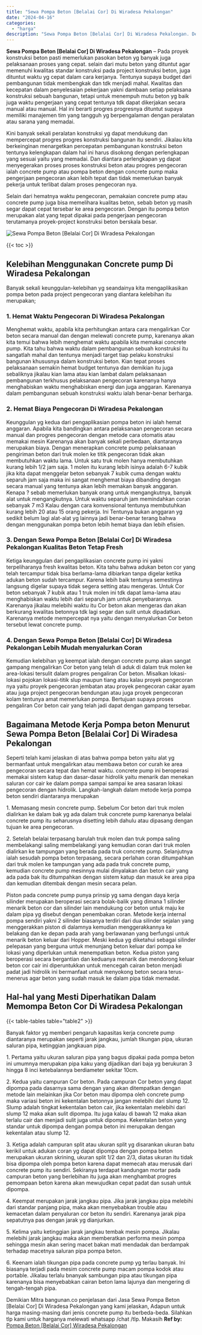 ```yaml
---
title: "Sewa Pompa Beton [Belalai Cor] Di Wiradesa Pekalongan"
date: "2024-04-16"
categories: 
  - "harga"
description: "Sewa Pompa Beton [Belalai Cor] Di Wiradesa Pekalongan. Demikian Mitra bangunan.co penjelasan dari Jasa Sewa Pompa Beton [Belalai Cor] Di Wiradesa Pekalonga..."
---
```


**Sewa Pompa Beton \[Belalai Cor\] Di Wiradesa Pekalongan** – Pada proyek konstruksi beton pasti memerlukan pasokan beton yg banyak juga pelaksanaan proses yang cepat. selain dari mutu beton yang dituntut agar memenuhi kwalitas standar konstruksi pada project konstruksi beton, juga dituntut waktu yg cepat dalam cara kerjanya. Tentunya supaya budget dari pembangunan tidak membengkak dan tdk menjadi mahal. Kwalitas dan kecepatan dalam penyelesaian pekerjaan yakni dambaan setiap pelaksana konstruksi sebuah bangunan, tetapi untuk menempuh mutu beton yg baik juga waktu pengerjaan yang cepat tentunya tdk dapat dikerjakan secara manual atau manual. Hal ini berarti progres progresnya dituntut supaya memiliki manajemen tim yang tangguh yg berpengalaman dengan peralatan atau sarana yang memadai.

Kini banyak sekali peralatan konstruksi yg dapat mendukung dan mempercepat progres progres konstruksi bangunan itu sendiri. Jikalau kita berkeinginan menargetkan percepatan pembangunan konstruksi beton tentunya kelengkapan dalam hal ini harus disokong dengan perlengkapan yang sesuai yaitu yang memadai. Dan diantara perlengkapan yg dapat menyegerakan proses proses konstruksi beton atau progres pengecoran ialah concrete pump atau pompa beton dengan concrete pump maka pengerjaan pengecoran akan lebih tepat dan tidak memerlukan banyak pekerja untuk terlibat dalam proses pengecoran nya.

Selain dari hematnya waktu pengecoran, pemakaian concrete pump atau concrete pump juga bisa memelihara kualitas beton, sebab beton yg masih segar dapat cepat tersebar ke area pengecoran. Dengan itu pompa beton merupakan alat yang tepat dipakai pada pengerjaan pengecoran terutamanya proyek-project konstruksi beton berskala besar.

![Sewa Pompa Beton [Belalai Cor] Di Wiradesa Pekalongan](/images/sewa-concrete-pump-31.png)

{{< toc >}}

## Kelebihan Menggunakan Concrete pump Di Wiradesa Pekalongan

Banyak sekali keunggulan-kelebihan yg seandainya kita mengaplikasikan pompa beton pada project pengecoran yang diantara kelebihan itu merupakan;

### 1\. Hemat Waktu Pengecoran Di Wiradesa Pekalongan

Menghemat waktu, apabila kita perhitungkan antara cara mengalirkan Cor beton secara manual dan dengan melewati concrete pump, karenanya akan kita temui bahwa lebih menghemat waktu apabila kita memakai concrete pump. Kita tahu bahwa waktu dalam pembangunan sebuah konstruksi itu sangatlah mahal dan tentunya menjadi target tiap pelaku konstruksi bangunan khususnya dalam konstruksi beton. Kian tepat proses pelaksanaan semakin hemat budget tentunya dan demikian itu juga sebaliknya jikalau kian lama atau kian lambat dalam pelaksanaan pembangunan terkhusus pelaksanaan pengecoran karenanya hanya menghabiskan waktu menghabiskan energi dan juga anggaran. Karenanya dalam pembangunan sebuah konstruksi waktu ialah benar-benar berharga.

### 2\. Hemat Biaya Pengecoran Di Wiradesa Pekalongan

Keunggulan yg kedua dari pengaplikasian pompa beton ini ialah hemat anggaran. Apabila kita bandingkan antara pelaksanaan pengecoran secara manual dan progres pengecoran dengan metode cara otomatis atau memakai mesin Karenanya akan banyak sekali perbedaan, diantaranya merupakan biaya. Dengan menerapkan concrete pump pelaksanaan pengiriman beton dari truk molen ke titik pengecoran tidak akan membutuhkan waktu lama. Untuk satu truk molen hanya membutuhkan kurang lebih 1/2 jam saja. 1 molen itu kurang lebih isinya adalah 6-7 kubik jika kita dapat menggelar beton sebanyak 7 kubik cuma dengan waktu separuh jam saja maka ini sangat menghemat biaya dibanding dengan secara manual yang tentunya akan lebih memakan banyak anggaran. Kenapa ? sebab memerlukan banyak orang untuk mengangkutnya, banyak alat untuk mengangkutnya. Untuk waktu separuh jam memindahkan coran sebanyak 7 m3 Kalau dengan cara konvensional tentunya membutuhkan kurang lebih 20 atau 15 orang pekerja. Ini Tentunya bukan anggaran yg sedikit belum lagi alat-alat yg lainnya jadi benar-benar terang bahwa dengan menggunakan pompa beton lebih hemat biaya dan lebih efisien.

### 3\. Dengan Sewa Pompa Beton \[Belalai Cor\] Di Wiradesa Pekalongan Kualitas Beton Tetap Fresh

Ketiga keunggulan dari pengaplikasian concrete pump ini yakni terpeliharanya fresh kwalitas beton. Kita tahu bahwa adukan beton cor yang telah tercampur tidak bisa berlama-lama dibiarkan tanpa digelar ketika adukan beton sudah tercampur. Karena lebih baik tentunya semestinya langsung digelar supaya tidak segera setting atau mengeras. Untuk Cor beton sebanyak 7 kubik atau 1 truk molen ini tdk dapat lama-lama atau menghabiskan waktu lebih dari separuh jam untuk penyebarannya. Karenanya jikalau melebihi waktu itu Cor beton akan mengeras dan akan berkurang kwalitas betonnya tdk lagi segar dan sulit untuk dipadatkan. Karenanya metode mempercepat nya yaitu dengan menyalurkan Cor beton tersebut lewat concrete pump.

### 4\. Dengan Sewa Pompa Beton \[Belalai Cor\] Di Wiradesa Pekalongan Lebih Mudah menyalurkan Coran

Kemudian kelebihan yg keempat ialah dengan concrete pump akan sangat gampang mengalirkan Cor beton yang telah di aduk di dalam truk molen ke area-lokasi tersulit dalam progres pengaliran Cor beton. Misalkan lokasi-lokasi pojokan lokasi-titik slup maupun tiang atau kalau proyek pengecoran nya yaitu proyek pengecoran jembatan atau proyek pengecoran cakar ayam atau juga project pengecoran bendungan atau juga proyek pengecoran kolam tentunya amat memerlukan pompa. Bertujuan supaya proses pengaliran Cor beton cair yang telah jadi dapat dengan gampang tersebar.

## Bagaimana Metode Kerja Pompa beton Menurut Sewa Pompa Beton \[Belalai Cor\] Di Wiradesa Pekalongan

Seperti telah kami jelaskan di atas bahwa pompa beton yaitu alat yg bermanfaat untuk mengalirkan atau membawa beton cor curah ke area pengecoran secara tepat dan hemat waktu. concrete pump ini beroperasi memakai sistem katup dan dasar-dasar hidrolik yaitu menarik dan menekan saluran cor cair ke dalam pompa sampai sampai ke area sasaran lokasi pengecoran dengan hidrolik. Langkah-langkah dalam metode kerja pompa beton sendiri diantaranya merupakan

1\. Memasang mesin concrete pump. Sebelum Cor beton dari truk molen dialirkan ke dalam bak yg ada dalam truk concrete pump karenanya belalai concrete pump itu seharusnya disetting lebih dahulu atau dipasang dengan tujuan ke area pengecoran.

2\. Setelah belalai terpasang barulah truk molen dan truk pompa saling membelakangi saling membelakangi yang kemudian coran dari truk molen dialirkan ke tampungan yang berada pada truk concrete pump. Selanjutnya ialah sesudah pompa beton terpasang, secara perlahan coran ditumpahkan dari truk molen ke tampungan yang ada pada truk concrete pump, kemudian concrete pump mesinnya mulai dinyalakan dan beton cair yang ada pada bak itu ditumpahkan dengan sistem katup dan masuk ke area pipa dan kemudian ditembak dengan mesin secara pelan.

Piston pada concrete pump punya prinsip yg sama dengan daya kerja silinder merupakan beroperasi secara bolak-balik yang dimana 1 silinder menarik beton cor dan silinder lain mendukung cor beton untuk maju ke dalam pipa yg disebut dengan penembakan coran. Metode kerja internal pompa sendiri yakni 2 silinder biasanya terdiri dari dua silinder sejalan yang menggerakkan piston di dalamnya kemudian menggerakkannya ke belakang dan ke depan pada arah yang berlawanan yang berfungsi untuk menarik beton keluar dari Hopper. Meski kedua yg diketahui sebagai silinder pelepasan yang berguna untuk menunjang beton keluar dari pompa ke lokasi yang diperlukan untuk menempatkan beton. Kedua piston yang beroperasi secara bergantian dan keduanya menarik dan mendorong keluar beton cor cair ini diperuntukkan untuk mencegah cairan beton menjadi padat jadi hidrolik ini bermanfaat untuk menyokong beton secara terus-menerus agar beton yang sudah masuk ke dalam pipa tidak memadat.

## Hal-hal yang Mesti Diperhatikan Dalam Memompa Beton Cor Di Wiradesa Pekalongan

{{< table-tables table="table2" >}}

Banyak faktor yg memberi pengaruh kapasitas kerja concrete pump diantaranya merupakan seperti jarak jangkau, jumlah tikungan pipa, ukuran saluran pipa, ketinggian jangkauan pipa.

1\. Pertama yaitu ukuran saluran pipa yang bagus dipakai pada pompa beton ini umumnya merupakan pipa kaku yang dijadikan dari baja yg berukuran 3 hingga 8 inci ketebalannya berdiameter sekitar 10cm.

2\. Kedua yaitu campuran Cor beton. Pada campuran Cor beton yang dapat dipompa pada dasarnya sama dengan yang akan ditempatkan dengan metode lain melainkan jika Cor beton mau dipompa oleh concrete pump maka variasi beton ini kekentalan betonnya jangan melebihi dari slump 12. Slump adalah tingkat kekentalan beton cair, jika kekentalan melebihi dari slump 12 maka akan sulit dipompa. Itu juga kalau di bawah 12 maka akan terlalu cair dan menjadi sulit juga untuk dipompa. Kekentalan beton yang standar untuk dipompa dengan pompa beton ini merupakan dengan kekentalan atau slump 12.

3\. Ketiga adalah campuran split atau ukuran split yg disarankan ukuran batu kerikil untuk adukan coran yg dapat dipompa dengan pompa beton merupakan ukuran skrining, ukuran split 1/2 dan 2/3, diatas ukuran itu tidak bisa dipompa oleh pompa beton karena dapat memecah atau merusak dari concrete pump itu sendiri. Sekiranya terdapat kandungan mortar pada campuran beton yang berlebihan itu juga akan menghambat progres pemompaan beton karena akan mewujudkan cepat padat dan susah untuk dipompa.

4\. Keempat merupakan jarak jangkau pipa. Jika jarak jangkau pipa melebihi dari standar panjang pipa, maka akan menyebabkan trouble atau kemacetan dalam penyaluran cor beton itu sendiri. Karenanya jarak pipa sepatutnya pas dengan jarak yg dianjurkan.

5\. Kelima yaitu ketinggian jarak jangkau tembak mesin pompa. Jikalau melebihi jarak jangkau maka akan memberatkan performa mesin pompa sehingga mesin akan sering macet bakan mati mendadak dan berdampak terhadap macetnya saluran pipa pompa beton.

6\. Keenam ialah tikungan pipa pada concrete pump yg terlau banyak. Ini biasanya terjadi pada mesim concrete pump macam pompa kodok atau portable. Jikalau terlalu bnanyak sambungan pipa atau tikungan pipa karenanya bisa menyebabkan cairan beton lama lajunya dan mengering di tengah-tengah pipa.

Demikian Mitra bangunan.co penjelasan dari Jasa Sewa Pompa Beton \[Belalai Cor\] Di Wiradesa Pekalongan yang kami jelaskan, Adapun untuk harga masing-masing dari jenis concrete pump itu berbeda-beda. Silahkan tlp kami untuk harganya melewati whatsapp /chat /tlp. Makasih
**Ref by:** [Pompa Beton [Belalai Cor] Wiradesa Pekalongan](https://id.wikipedia.org/wiki/Pompa)
